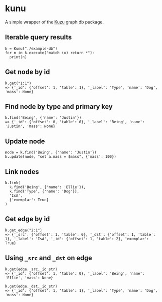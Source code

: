 # kunu

A simple wrapper of the [Kuzu](https://kuzudb.com) graph db package.

## Iterable query results
```
k = Kunu("./example-db")
for n in k.execute("match (x) return *"):
  print(n)
```

## Get node by id
```
k.get("1:1")
=> {'_id': {'offset': 1, 'table': 1}, '_label': 'Type', 'name': 'Dog', 'mass': None}
```

## Find node by type and primary key
```
k.find('Being', {'name': 'Justin'})
=> {'_id': {'offset': 0, 'table': 0}, '_label': 'Being', 'name': 'Justin', 'mass': None}
```

## Update node
```
node = k.find('Being', {'name': 'Justin'})
k.update(node, "set a.mass = $mass", {'mass': 100})
```

## Link nodes
```
k.link(
  k.find('Being', {'name': 'Ellie'}),
  k.find('Type', {'name': 'Dog'}),
  'IsA',
  {'exemplar': True}
)
```

## Get edge by id
```
k.get_edge("2:1")
=> {'_src': {'offset': 1, 'table': 0}, '_dst': {'offset': 1, 'table': 1}, '_label': 'IsA', '_id': {'offset': 1, 'table': 2}, 'exemplar': True}
```

## Using `_src` and `_dst` on edge

```
k.get(edge._src._id_str)
=> {'_id': {'offset': 1, 'table': 0}, '_label': 'Being', 'name': 'Ellie', 'mass': None}

k.get(edge._dst._id_str)
=> {'_id': {'offset': 1, 'table': 1}, '_label': 'Type', 'name': 'Dog', 'mass': None}
```
